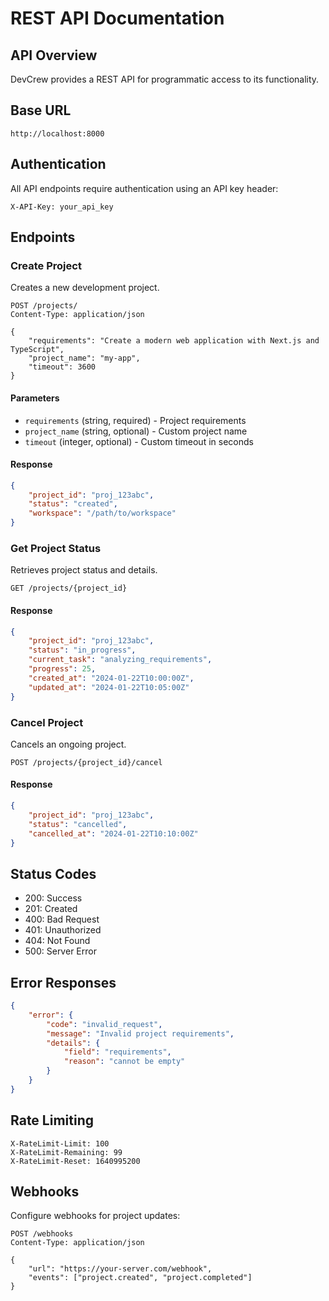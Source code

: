 # REST API Documentation

## API Overview

DevCrew provides a REST API for programmatic access to its functionality.

## Base URL

```
http://localhost:8000
```

## Authentication

All API endpoints require authentication using an API key header:

```
X-API-Key: your_api_key
```

## Endpoints

### Create Project

Creates a new development project.

```http
POST /projects/
Content-Type: application/json

{
    "requirements": "Create a modern web application with Next.js and TypeScript",
    "project_name": "my-app",
    "timeout": 3600
}
```

#### Parameters
- `requirements` (string, required) - Project requirements
- `project_name` (string, optional) - Custom project name
- `timeout` (integer, optional) - Custom timeout in seconds

#### Response
```json
{
    "project_id": "proj_123abc",
    "status": "created",
    "workspace": "/path/to/workspace"
}
```

### Get Project Status

Retrieves project status and details.

```http
GET /projects/{project_id}
```

#### Response
```json
{
    "project_id": "proj_123abc",
    "status": "in_progress",
    "current_task": "analyzing_requirements",
    "progress": 25,
    "created_at": "2024-01-22T10:00:00Z",
    "updated_at": "2024-01-22T10:05:00Z"
}
```

### Cancel Project

Cancels an ongoing project.

```http
POST /projects/{project_id}/cancel
```

#### Response
```json
{
    "project_id": "proj_123abc",
    "status": "cancelled",
    "cancelled_at": "2024-01-22T10:10:00Z"
}
```

## Status Codes

- 200: Success
- 201: Created
- 400: Bad Request
- 401: Unauthorized
- 404: Not Found
- 500: Server Error

## Error Responses

```json
{
    "error": {
        "code": "invalid_request",
        "message": "Invalid project requirements",
        "details": {
            "field": "requirements",
            "reason": "cannot be empty"
        }
    }
}
```

## Rate Limiting

```http
X-RateLimit-Limit: 100
X-RateLimit-Remaining: 99
X-RateLimit-Reset: 1640995200
```

## Webhooks

Configure webhooks for project updates:

```http
POST /webhooks
Content-Type: application/json

{
    "url": "https://your-server.com/webhook",
    "events": ["project.created", "project.completed"]
}
```